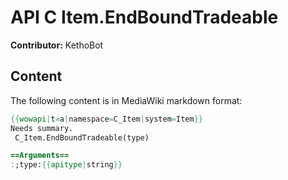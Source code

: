 # API C Item.EndBoundTradeable

**Contributor:** KethoBot

## Content

The following content is in MediaWiki markdown format:

```mediawiki
{{wowapi|t=a|namespace=C_Item|system=Item}}
Needs summary.
 C_Item.EndBoundTradeable(type)

==Arguments==
:;type:{{apitype|string}}
```